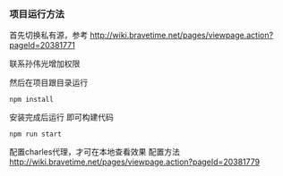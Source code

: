 ### 项目运行方法


首先切换私有源，参考 http://wiki.bravetime.net/pages/viewpage.action?pageId=20381771    

联系孙伟光增加权限

然后在项目跟目录运行 
```shell
npm install
```

安装完成后运行 即可构建代码
```shell
npm run start
```

配置charles代理，才可在本地查看效果
配置方法 http://wiki.bravetime.net/pages/viewpage.action?pageId=20381779

